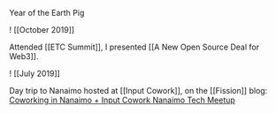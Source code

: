 Year of the Earth Pig

! [[October 2019]]

Attended [[ETC Summit]], I presented [[A New Open Source Deal for Web3]].

! [[July 2019]]

Day trip to Nanaimo hosted at [[Input Cowork]], on the [[Fission]] blog: [Coworking in Nanaimo + Input Cowork Nanaimo Tech Meetup](https://blog.fission.codes/coworking-in-nanaimo-input-cowork-nanaimo-tech-meetup/)